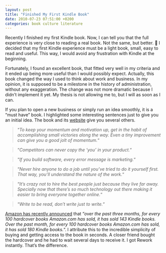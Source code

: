 ```yaml
---
layout: post
title: "Finished My First Kindle Book"
date: 2010-07-23 07:51:00 +0200
categories: book culture literature
---
```


Recently I finished my first Kindle book. Now, I can tell you that the full experience is very close to reading a real book. Not the same, but better. 🙂 I decided that my first Kindle experience must be a light book, small, easy to read and useful. This way, I would avoid any frustration with Kindle at the beginning.

Fortunately, I found an excellent book, that fitted very well in my criteria and it ended up being more useful than I would possibly expect. Actually, this book changed the way I used to think about work and business. In my opinion, it is supposed to be a milestone in the history of administration, without any exaggeration. The change was not more dramatic because I didn’t implement it yet. My thesis is not allowing me to, but I will as soon as I can.

If you plan to open a new business or simply run an idea smoothly, it is a “must have” book. I highlighted some interesting sentences just to give you an initial idea. The book and its [website](http://37signals.com/rework/) give you several others.

> “_To keep your momentum and motivation up, get in the habit of accomplishing small victories along the way. Even a tiny improvement can give you a good jolt of momentum._“


> “_Competitors can never copy the ‘you’ in your product._“


> “_If you build software, every error message is marketing._“


> “_Never hire anyone to do a job until you’ve tried to do it yourself first. That way, you’ll understand the nature of the work._“


> “_It’s crazy not to hire the best people just because they live far away. Specially now that there’s so much technology out there making it easier to bring everyone together online._“


> “_Write to be read, don’t write just to write._“

[Amazon has recently announced](http://mashable.com/2010/07/19/amazon-kindle-sales/) that “_over the past three months, for every 100 hardcover books Amazon.com has sold, it has sold 143 Kindle books. Over the past month, for every 100 hardcover books Amazon.com has sold, it has sold 180 Kindle books._“. I attribute this to the incredible simplicity of buying and getting access to the book in seconds. A closer friend bought the hardcover and he had to wait several days to receive it. I got Rework instantly. That’s the difference.
